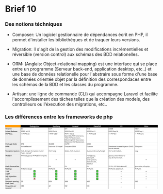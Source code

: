 # Brief 10

### Des notions téchniques


- Composer: Un logiciel gestionnaire de dépendances écrit en PHP, il permet d'installer les bibliothèques et de traquer leurs versions.

- Migration: Il s'agit de la gestion des modifications incrémentielles et réversible (version control) aux schémas des BDD relationelles.


- ORM: (Anglais: Object-relational mapping) est une interface qui se place entre un programme (Serveur back-end, application desktop, etc..) et une base de données relationelle pour l'abstraire sous forme d'une base de données orientée objet par la définition des correspondaces entre les schémas de la BDD et les classes du programme.

- Artisan: une ligne de commande (CLI) qui accompagne Laravel et facilite l'accomplissement des tâches telles que la création des models, des controlleurs ou l'éxecution des migrations, etc..


### Les différences entre les frameworks de php

![Difference](Defference.png)

